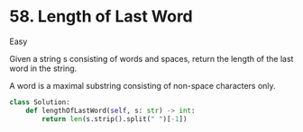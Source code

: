 # 58. Length of Last Word

Easy

Given a string s consisting of words and spaces, return the length of the last
word in the string.

A word is a maximal substring consisting of non-space characters only.

```python
class Solution:
    def lengthOfLastWord(self, s: str) -> int:
        return len(s.strip().split(" ")[-1])
```
